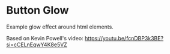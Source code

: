 # Button Glow

Example glow effect around html elements.

Based on Kevin Powell's video:
https://youtu.be/fcnDBP3k3BE?si=cCELnEqwY4K8e5VZ
